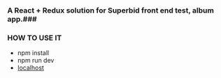 
### A React + Redux solution for Superbid front end test, album app.###

### HOW TO USE IT ###
* npm install
* npm run dev
* [localhost](http://localhost:8080)